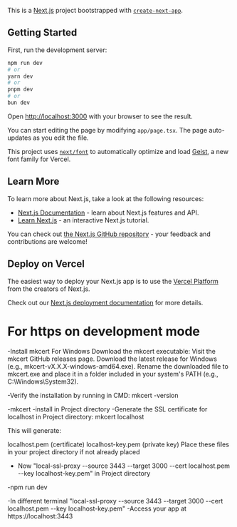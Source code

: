 This is a [Next.js](https://nextjs.org) project bootstrapped with [`create-next-app`](https://nextjs.org/docs/app/api-reference/cli/create-next-app).

## Getting Started

First, run the development server:

```bash
npm run dev
# or
yarn dev
# or
pnpm dev
# or
bun dev
```

Open [http://localhost:3000](http://localhost:3000) with your browser to see the result.

You can start editing the page by modifying `app/page.tsx`. The page auto-updates as you edit the file.

This project uses [`next/font`](https://nextjs.org/docs/app/building-your-application/optimizing/fonts) to automatically optimize and load [Geist](https://vercel.com/font), a new font family for Vercel.

## Learn More

To learn more about Next.js, take a look at the following resources:

- [Next.js Documentation](https://nextjs.org/docs) - learn about Next.js features and API.
- [Learn Next.js](https://nextjs.org/learn) - an interactive Next.js tutorial.

You can check out [the Next.js GitHub repository](https://github.com/vercel/next.js) - your feedback and contributions are welcome!

## Deploy on Vercel

The easiest way to deploy your Next.js app is to use the [Vercel Platform](https://vercel.com/new?utm_medium=default-template&filter=next.js&utm_source=create-next-app&utm_campaign=create-next-app-readme) from the creators of Next.js.

Check out our [Next.js deployment documentation](https://nextjs.org/docs/app/building-your-application/deploying) for more details.

# For https on development mode

-Install mkcert
For Windows
Download the mkcert executable:
Visit the mkcert GitHub releases page.
Download the latest release for Windows (e.g., mkcert-vX.X.X-windows-amd64.exe).
Rename the downloaded file to mkcert.exe and place it in a folder included in your system's PATH (e.g., C:\Windows\System32).

-Verify the installation by running in CMD:
mkcert -version

-mkcert -install in Project directory
-Generate the SSL certificate for localhost in Project directory:
mkcert localhost

This will generate:

localhost.pem (certificate)
localhost-key.pem (private key)
Place these files in your project directory if not already placed

- Now "local-ssl-proxy --source 3443 --target 3000 --cert localhost.pem --key localhost-key.pem" in Project directory

-npm run dev

-In different terminal "local-ssl-proxy --source 3443 --target 3000 --cert localhost.pem --key localhost-key.pem"
-Access your app at https://localhost:3443
